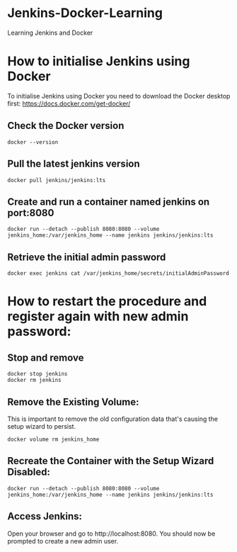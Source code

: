 # Jenkins-Docker-Learning
Learning Jenkins and Docker

# How to initialise Jenkins using Docker

To initialise Jenkins using Docker you need to download the Docker desktop first: https://docs.docker.com/get-docker/

## Check the Docker version
`docker --version`
## Pull the latest jenkins version
`docker pull jenkins/jenkins:lts`

## Create and run a container named jenkins on port:8080
`docker run --detach --publish 8080:8080 --volume jenkins_home:/var/jenkins_home --name jenkins jenkins/jenkins:lts`

## Retrieve the initial admin password
`docker exec jenkins cat /var/jenkins_home/secrets/initialAdminPassword`


# How to restart the procedure and register again with new admin password:

## Stop and remove
```
docker stop jenkins
docker rm jenkins
```

## Remove the Existing Volume:
This is important to remove the old configuration data that's causing the setup wizard to persist.

`docker volume rm jenkins_home`

## Recreate the Container with the Setup Wizard Disabled:
`docker run --detach --publish 8080:8080 --volume jenkins_home:/var/jenkins_home --name jenkins jenkins/jenkins:lts`


## Access Jenkins:
Open your browser and go to http://localhost:8080. You should now be prompted to create a new admin user.
